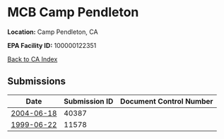 # MCB Camp Pendleton

**Location:** Camp Pendleton, CA

**EPA Facility ID:** 100000122351

[Back to CA Index](../../index.md)

## Submissions

| Date | Submission ID | Document Control Number |
|------|--------------|-------------------------|
| [2004-06-18](submissions/40387.md) | 40387 |  |
| [1999-06-22](submissions/11578.md) | 11578 |  |

